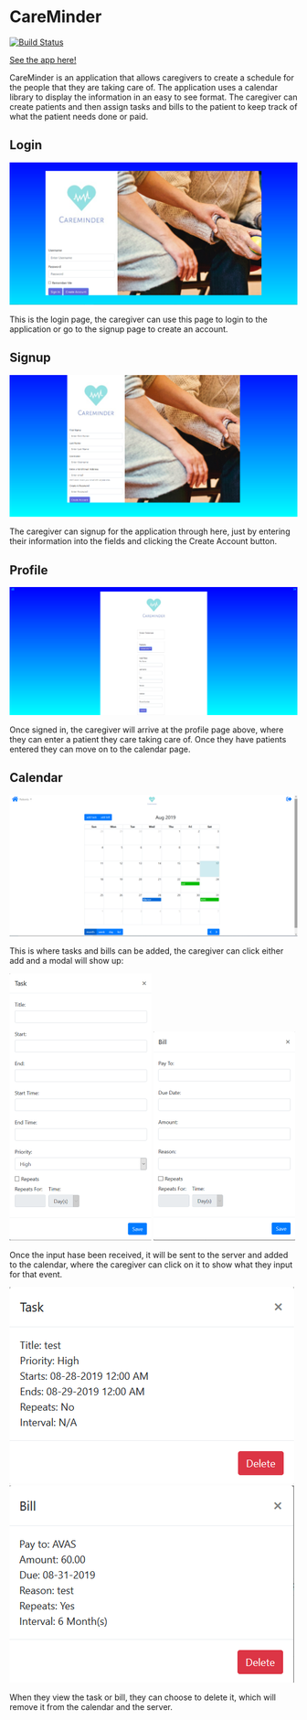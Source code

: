 # CareMinder

[![Build Status](https://travis-ci.com/CiSigep/CareMinder.svg?branch=master)](https://travis-ci.com/CiSigep/CareMinder)

[See the app here!](https://careminderbc.herokuapp.com)

CareMinder is an application that allows caregivers to create a schedule for the people that they are taking care of. The application uses a calendar library to display the information in an easy to see format. The caregiver can create patients and then assign tasks and bills to the patient to keep track of what the patient needs done or paid.

## Login

![login](IMG/login.png)

This is the login page, the caregiver can use this page to login to the application or go to the signup page to create an account.

## Signup

![signup](IMG/signup.png)

The caregiver can signup for the application through here, just by entering their information into the fields and clicking the Create Account button.

## Profile

![profile](IMG/profile.png)

Once signed in, the caregiver will arrive at the profile page above, where they can enter a patient they care taking care of. Once they have patients entered they can move on to the calendar page.

## Calendar

![calendar](IMG/calendar.png)

This is where tasks and bills can be added, the caregiver can click either add and a modal will show up:

<img src="IMG/taskInModal.png" width="248" height="467" alt="task input" >
<img src="IMG/billInModal.png" width="248" height="365" alt="bill input" >

Once the input hase been received, it will be sent to the server and added to the calendar, where the caregiver can click on it to show what they input for that event.

<img src="IMG/taskOutModal.png" alt="task output">
<img alt="bill output" src="IMG/billOutModal.png">

When they view the task or bill, they can choose to delete it, which will remove it from the calendar and the server.

